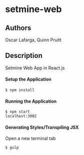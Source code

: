 # setmine-web
## Authors
Oscar Lafarga, Quinn Pruitt

## Description
Setmine Web App in React.js

#### Setup the Application
```
$ npm install
```

#### Running the Application
```
$ npm start
localhost:3002
```

#### Generating Styles/Transpiling JSX
Open a new terminal tab
```
$ gulp
```

